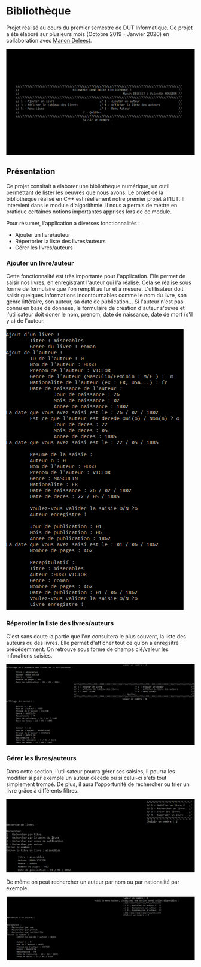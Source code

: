 # Bibliothèque
Projet réalisé au cours du premier semestre de DUT Informatique. Ce projet a été élaboré sur plusieurs mois (Octobre 2019 - Janvier 2020) en collaboration avec [Manon Deleest](https://github.com/manon-deleest/manon-deleest).

![Page d'accueil bibliothèque](ScreenRapport/biblio_optimized.png)

## Présentation

Ce projet consitait a élaborer une bibliothèque numérique, un outil permettant de lister les oeuvres que nous avons. Le projet de la bibliothèque réalisé en C++ est réellement notre premier projet à l'IUT. Il intervient dans le module d'algorithmie. Il nous a permis de mettre en pratique certaines notions importantes apprises lors de ce module.

Pour résumer, l'application a diverses fonctionnalités : 
- Ajouter un livre/auteur
- Répertorier la liste des livres/auteurs
- Gérer les livres/auteurs

### Ajouter un livre/auteur
Cette fonctionnalité est très importante pour l'application. Elle permet de saisir nos livres, en enregistrant l'auteur qui l'a réalisé. Cela se réalise sous forme de formulaire que l'on remplit au fur et à mesure. L'utilisateur doit saisir quelques informations incontournables comme le nom du livre, son genre littéraire, son auteur, sa date de publication... Si l'auteur n'est pas connu en base de données, le formulaire de création d'auteur s'ouvre et l'utilisateur doit doner le nom, prenom, date de naissance, date de mort (s'il y a) de l'auteur.

![Ajouter un livre/auteur](ScreenRapport/3.png)

### Réperotier la liste des livres/auteurs

C'est sans doute la partie que l'on consultera le plus souvent, la liste des auteurs ou des livres. Elle permet d'afficher tout ce qu'on a enregsitré précédemment. 
On retrouve sous forme de champs clé/valeur les inforations saisies.

![Réperotier la liste des livres/auteurs](ScreenRapport/6.png)

### Gérer les livres/auteurs
Dans cette section, l'utilisateur pourra gérer ses saisies, il pourra les modifier si par exemple un auteur décède ou si celui-ci s'ets tout simplement trompé.
De plus, il aura l'opportunité de rechercher ou trier un livre grâce à différents filtres. 

![Gérer les livres/auteurs : Rechercher un livre](ScreenRapport/8.png)

De même on peut rechercher un auteur par nom ou par nationalité par exemple. 

![Gérer les livres/auteurs : Rechercher un auteur](ScreenRapport/10.png)

